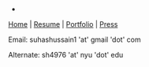 -
[Home](https://sshussain.me) | [Resume](http://sshussain.me/resume.pdf) | [Portfolio](http://sshussain.me/portfolio) | [Press](http://sshussain.me/press) 

Email: suhashussain1 'at' gmail 'dot' com

Alternate: sh4976 'at' nyu 'dot' edu